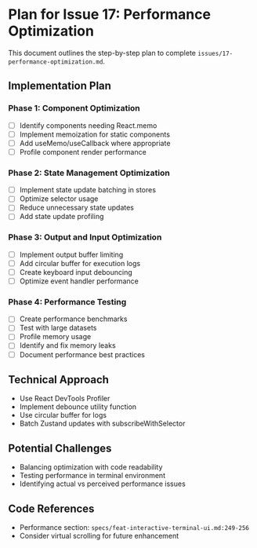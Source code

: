 # Plan for Issue 17: Performance Optimization

This document outlines the step-by-step plan to complete `issues/17-performance-optimization.md`.

## Implementation Plan

### Phase 1: Component Optimization
- [ ] Identify components needing React.memo
- [ ] Implement memoization for static components
- [ ] Add useMemo/useCallback where appropriate
- [ ] Profile component render performance

### Phase 2: State Management Optimization
- [ ] Implement state update batching in stores
- [ ] Optimize selector usage
- [ ] Reduce unnecessary state updates
- [ ] Add state update profiling

### Phase 3: Output and Input Optimization
- [ ] Implement output buffer limiting
- [ ] Add circular buffer for execution logs
- [ ] Create keyboard input debouncing
- [ ] Optimize event handler performance

### Phase 4: Performance Testing
- [ ] Create performance benchmarks
- [ ] Test with large datasets
- [ ] Profile memory usage
- [ ] Identify and fix memory leaks
- [ ] Document performance best practices

## Technical Approach
- Use React DevTools Profiler
- Implement debounce utility function
- Use circular buffer for logs
- Batch Zustand updates with subscribeWithSelector

## Potential Challenges
- Balancing optimization with code readability
- Testing performance in terminal environment
- Identifying actual vs perceived performance issues

## Code References
- Performance section: `specs/feat-interactive-terminal-ui.md:249-256`
- Consider virtual scrolling for future enhancement